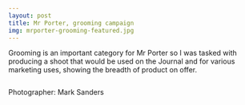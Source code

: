 ```yaml
---
layout: post
title: Mr Porter, grooming campaign
img: mrporter-grooming-featured.jpg
---
```


Grooming is an important category for Mr Porter so I was tasked with producing a shoot that would be used on the Journal and for various marketing uses, showing the breadth of product on offer. 

<div><img src="{{ site.baseurl }}/public/images/mrporter-grooming-shot-02.jpg" alt=""></div>

<div><img src="{{ site.baseurl }}/public/images/mrporter-grooming-shot-03.jpg" alt=""></div>

<div><img src="{{ site.baseurl }}/public/images/mrporter-grooming-shot-04.jpg" alt=""></div>

<div><img src="{{ site.baseurl }}/public/images/mrporter-grooming-shot-05.jpg" alt=""></div>

<div><img src="{{ site.baseurl }}/public/images/mrporter-grooming-shot-06.jpg" alt=""></div>

<div><img src="{{ site.baseurl }}/public/images/mrporter-grooming-shot-07.jpg" alt=""></div>

Photographer: Mark Sanders